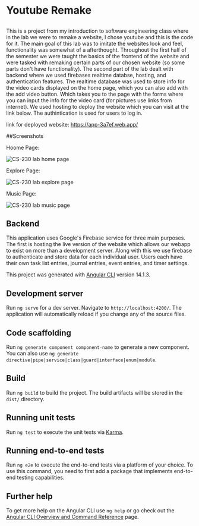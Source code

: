 # Youtube Remake 

##
This is a project from my introduction to software engineering class where in the lab we were to remake a website, I chose youtube and this is the code for it. The main goal of this lab was to imitate the websites look and feel, functionality was somewhat of a afterthought. Throughout the first half of the semester we were taught the basics of the frontend of the website and were tasked with remaking certain parts of our chosen website (so some parts don't have functionality). The second part of the lab dealt with backend where we used firebases realtime databse, hosting, and authentication features. The realtime database was used to store info for the video cards displayed on the home page, which you can also add with the add video button. Which takes you to the page with the forms where you can input the info for the video card (for pictures use links from internet). We used hosting to deploy the website which you can visit at the link below. The authintication is used for users to log in.

link for deployed website: https://app-3a7ef.web.app/

##Screenshots

Hoome Page:

![CS-230 lab home page](https://user-images.githubusercontent.com/111936234/208282950-0ff8deb2-d033-442f-afe4-715e7294c09d.png)

Explore Page:

![CS-230 lab explore page](https://user-images.githubusercontent.com/111936234/208282954-8dd667df-7681-4168-8c6b-08e7dcd65283.png)

Music Page:

![CS-230 lab music page](https://user-images.githubusercontent.com/111936234/208282957-c1eb6ab0-6da4-4ef7-9482-915023004a4c.png)

## Backend

This application uses Google's Firebase service for three main purposes. The first is hosting the live version of the website which allows our webapp to exist on more than a development server. Along with this we use firebase to authenticate and store data for each individual user. Users each have their own task list entries, journal entries, event entries, and timer settings. 


This project was generated with [Angular CLI](https://github.com/angular/angular-cli) version 14.1.3.

## Development server

Run `ng serve` for a dev server. Navigate to `http://localhost:4200/`. The application will automatically reload if you change any of the source files.

## Code scaffolding

Run `ng generate component component-name` to generate a new component. You can also use `ng generate directive|pipe|service|class|guard|interface|enum|module`.

## Build

Run `ng build` to build the project. The build artifacts will be stored in the `dist/` directory.

## Running unit tests

Run `ng test` to execute the unit tests via [Karma](https://karma-runner.github.io).

## Running end-to-end tests

Run `ng e2e` to execute the end-to-end tests via a platform of your choice. To use this command, you need to first add a package that implements end-to-end testing capabilities.

## Further help

To get more help on the Angular CLI use `ng help` or go check out the [Angular CLI Overview and Command Reference](https://angular.io/cli) page.
